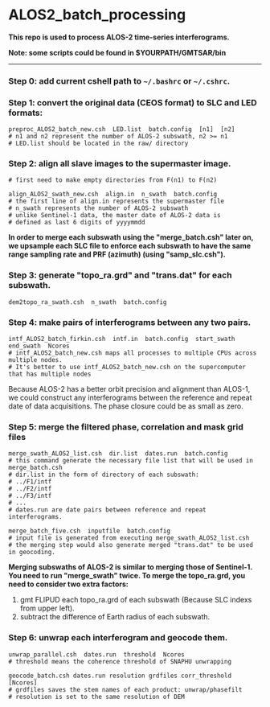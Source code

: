 # ALOS2_batch_processing
**This repo is used to process ALOS-2 time-series interferograms.**

**Note: some scripts could be found in $YOURPATH/GMTSAR/bin** 

---

### Step 0: add current cshell path to `~/.bashrc` or `~/.cshrc`.

### Step 1: convert the original data (CEOS format) to SLC and LED formats:
```shell
preproc_ALOS2_batch_new.csh  LED.list  batch.config  [n1]  [n2]
# n1 and n2 represent the number of ALOS-2 subswath, n2 >= n1
# LED.list should be located in the raw/ directory
```

### Step 2: align all slave images to the supermaster image.
```shell
# first need to make empty directories from F(n1) to F(n2)

align_ALOS2_swath_new.csh  align.in  n_swath  batch.config
# the first line of align.in represents the supermaster file
# n_swath represents the number of ALOS-2 subswath
# unlike Sentinel-1 data, the master date of ALOS-2 data is 
# defined as last 6 digits of yyyymmdd
```
**In order to merge each subswath using the "merge_batch.csh" later on,
we upsample each SLC file to enforce each subswath to have the same
range sampling rate and PRF (azimuth) (using "samp_slc.csh").**


### Step 3: generate "topo_ra.grd" and "trans.dat" for each subswath.
``` shell
dem2topo_ra_swath.csh  n_swath  batch.config
```

### Step 4: make pairs of interferograms between any two pairs.
```shell
intf_ALOS2_batch_firkin.csh  intf.in  batch.config  start_swath  end_swath  Ncores
# intf_ALOS2_batch_new.csh maps all processes to multiple CPUs across multiple nodes.
# It's better to use intf_ALOS2_batch_new.csh on the supercomputer that has multiple nodes
```
Because ALOS-2 has a better orbit precision and alignment than ALOS-1, we could construct any 
interferograms between the reference and repeat date of data acquisitions. The phase closure 
could be as small as zero.

### Step 5: merge the filtered phase, correlation and mask grid files
```shell
merge_swath_ALOS2_list.csh  dir.list  dates.run  batch.config
# this command generate the necessary file list that will be used in merge_batch.csh
# dir.list in the form of directory of each subswath:
# ../F1/intf
# ../F2/intf
# ../F3/intf
# ...
# dates.run are date pairs between reference and repeat interferograms.

merge_batch_five.csh  inputfile  batch.config
# input file is generated from executing merge_swath_ALOS2_list.csh
# the merging step would also generate merged "trans.dat" to be used in geocoding.
```
**Merging subswaths of ALOS-2 is similar to merging those of Sentinel-1.
You need to run "merge_swath" twice. To merge the topo_ra.grd, you need to
consider two extra factors:**
1. gmt FLIPUD each topo_ra.grd of each subswath (Because SLC indexs from upper left).
2. subtract the difference of Earth radius of each subswath.

### Step 6: unwrap each interferogram and geocode them.
```shell
unwrap_parallel.csh  dates.run  threshold  Ncores
# threshold means the coherence threshold of SNAPHU unwrapping 

geocode_batch.csh dates.run resolution grdfiles corr_threshold [Ncores]
# grdfiles saves the stem names of each product: unwrap/phasefilt
# resolution is set to the same resolution of DEM
```
